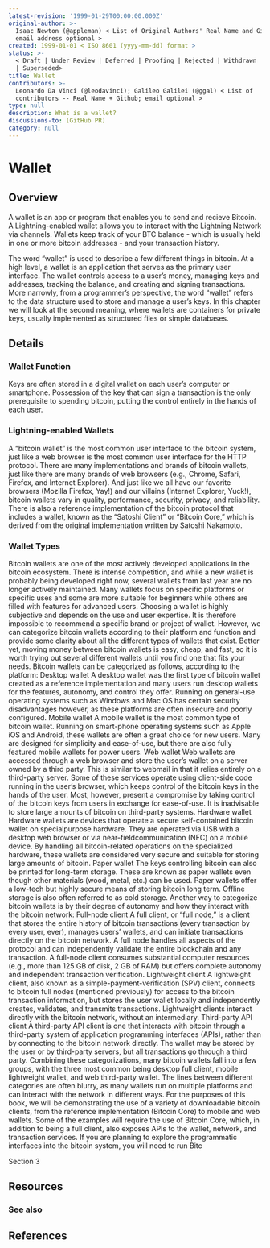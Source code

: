 ```yaml
---
latest-revision: '1999-01-29T00:00:00.000Z'
original-author: >-
  Isaac Newton (@appleman) < List of Original Authors' Real Name and Github;
  email address optional >
created: 1999-01-01 < ISO 8601 (yyyy-mm-dd) format >
status: >-
  < Draft | Under Review | Deferred | Proofing | Rejected | Withdrawn | Accepted
  | Superseded>
title: Wallet
contributors: >-
  Leonardo Da Vinci (@leodavinci); Galileo Galilei (@ggal) < List of
  contributors -- Real Name + Github; email optional >
type: null
description: What is a wallet?
discussions-to: (GitHub PR)
category: null
---
```


# Wallet

## Overview

A wallet is an app or program that enables you to send and recieve Bitcoin. A Lightning-enabled wallet allows you to interact with the Lightning Network via channels. Wallets keep track of your BTC balance - which is usually held in one or more bitcoin addresses - and your transaction history.

The word “wallet” is used to describe a few different things in bitcoin. At a high level, a wallet is an application that serves as the primary user interface. The wallet controls access to a user’s money, managing keys and addresses, tracking the balance, and creating and signing transactions. More narrowly, from a programmer’s perspective, the word “wallet” refers to the data structure used to store and manage a user’s keys. In this chapter we will look at the second meaning, where wallets are containers for private keys, usually implemented as structured files or simple databases.





## Details

### Wallet Function

Keys are often stored in a digital wallet on each user’s computer or smartphone. Possession of the key that can sign a transaction is the only prerequisite to spending bitcoin, putting the control entirely in the hands of each user.

### Lightning-enabled Wallets

A “bitcoin wallet” is the most common user interface to the bitcoin system, just like a web browser is the most common user interface for the HTTP protocol. There are many implementations and brands of bitcoin wallets, just like there are many brands of web browsers \(e.g., Chrome, Safari, Firefox, and Internet Explorer\). And just like we all have our favorite browsers \(Mozilla Firefox, Yay!\) and our villains \(Internet Explorer, Yuck!\), bitcoin wallets vary in quality, performance, security, privacy, and reliability. There is also a reference implementation of the bitcoin protocol that includes a wallet, known as the “Satoshi Client” or “Bitcoin Core,” which is derived from the original implementation written by Satoshi Nakamoto.

### Wallet Types

Bitcoin wallets are one of the most actively developed applications in the bitcoin ecosystem. There is intense competition, and while a new wallet is probably being developed right now, several wallets from last year are no longer actively maintained. Many wallets focus on specific platforms or specific uses and some are more suitable for beginners while others are filled with features for advanced users. Choosing a wallet is highly subjective and depends on the use and user expertise. It is therefore impossible to recommend a specific brand or project of wallet. However, we can categorize bitcoin wallets according to their platform and function and provide some clarity about all the different types of wallets that exist. Better yet, moving money between bitcoin wallets is easy, cheap, and fast, so it is worth trying out several different wallets until you find one that fits your needs. Bitcoin wallets can be categorized as follows, according to the platform: Desktop wallet A desktop wallet was the first type of bitcoin wallet created as a reference implementation and many users run desktop wallets for the features, autonomy, and control they offer. Running on general-use operating systems such as Windows and Mac OS has certain security disadvantages however, as these platforms are often insecure and poorly configured. Mobile wallet A mobile wallet is the most common type of bitcoin wallet. Running on smart-phone operating systems such as Apple iOS and Android, these wallets are often a great choice for new users. Many are designed for simplicity and ease-of-use, but there are also fully featured mobile wallets for power users. Web wallet Web wallets are accessed through a web browser and store the user’s wallet on a server owned by a third party. This is similar to webmail in that it relies entirely on a third-party server. Some of these services operate using client-side code running in the user’s browser, which keeps control of the bitcoin keys in the hands of the user. Most, however, present a compromise by taking control of the bitcoin keys from users in exchange for ease-of-use. It is inadvisable to store large amounts of bitcoin on third-party systems. Hardware wallet Hardware wallets are devices that operate a secure self-contained bitcoin wallet on specialpurpose hardware. They are operated via USB with a desktop web browser or via near-fieldcommunication \(NFC\) on a mobile device. By handling all bitcoin-related operations on the specialized hardware, these wallets are considered very secure and suitable for storing large amounts of bitcoin. Paper wallet The keys controlling bitcoin can also be printed for long-term storage. These are known as paper wallets even though other materials \(wood, metal, etc.\) can be used. Paper wallets offer a low-tech but highly secure means of storing bitcoin long term. Offline storage is also often referred to as cold storage. Another way to categorize bitcoin wallets is by their degree of autonomy and how they interact with the bitcoin network: Full-node client A full client, or “full node,” is a client that stores the entire history of bitcoin transactions \(every transaction by every user, ever\), manages users’ wallets, and can initiate transactions directly on the bitcoin network. A full node handles all aspects of the protocol and can independently validate the entire blockchain and any transaction. A full-node client consumes substantial computer resources \(e.g., more than 125 GB of disk, 2 GB of RAM\) but offers complete autonomy and independent transaction verification. Lightweight client A lightweight client, also known as a simple-payment-verification \(SPV\) client, connects to bitcoin full nodes \(mentioned previously\) for access to the bitcoin transaction information, but stores the user wallet locally and independently creates, validates, and transmits transactions. Lightweight clients interact directly with the bitcoin network, without an intermediary. Third-party API client A third-party API client is one that interacts with bitcoin through a third-party system of application programming interfaces \(APIs\), rather than by connecting to the bitcoin network directly. The wallet may be stored by the user or by third-party servers, but all transactions go through a third party. Combining these categorizations, many bitcoin wallets fall into a few groups, with the three most common being desktop full client, mobile lightweight wallet, and web third-party wallet. The lines between different categories are often blurry, as many wallets run on multiple platforms and can interact with the network in different ways. For the purposes of this book, we will be demonstrating the use of a variety of downloadable bitcoin clients, from the reference implementation \(Bitcoin Core\) to mobile and web wallets. Some of the examples will require the use of Bitcoin Core, which, in addition to being a full client, also exposes APIs to the wallet, network, and transaction services. If you are planning to explore the programmatic interfaces into the bitcoin system, you will need to run Bitc

Section 3

## Resources

### See also

## References

